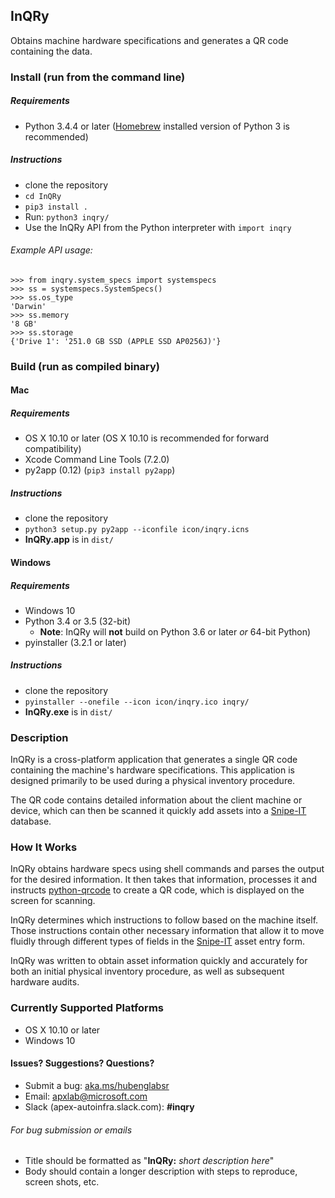 ## InQRy
Obtains machine hardware specifications and generates a QR code containing the data.

### Install (run from the command line)
 
##### Requirements
- Python 3.4.4 or later ([Homebrew](https://brew.sh/) installed version of Python 3 is recommended)

##### Instructions
- clone the repository
- `cd InQRy`
- `pip3 install .`
- Run: `python3 inqry/`
- Use the InQRy API from the Python interpreter with `import inqry`

###### Example API usage:
```
>>> from inqry.system_specs import systemspecs
>>> ss = systemspecs.SystemSpecs()
>>> ss.os_type
'Darwin'
>>> ss.memory
'8 GB'
>>> ss.storage
{'Drive 1': '251.0 GB SSD (APPLE SSD AP0256J)'}
```

### Build (run as compiled binary)
#### Mac
##### Requirements
- OS X 10.10 or later (OS X 10.10 is recommended for forward compatibility)
- Xcode Command Line Tools (7.2.0)
- py2app (0.12) (`pip3 install py2app`)

##### Instructions
- clone the repository
- `python3 setup.py py2app --iconfile icon/inqry.icns`
- **InQRy.app** is in `dist/`

#### Windows
##### Requirements
- Windows 10
- Python 3.4 or 3.5 (32-bit)
    - **Note**: InQRy will **not** build on Python 3.6 or later _or_ 64-bit Python)
- pyinstaller (3.2.1 or later)

##### Instructions
- clone the repository
- `pyinstaller --onefile --icon icon/inqry.ico inqry/`
- **InQRy.exe** is in `dist/`

### Description
InQRy is a cross-platform application that generates a single QR code containing the machine's hardware
specifications. This application is designed primarily to be used during a physical inventory procedure.

The QR code contains detailed information about the client machine or device,
which can then be scanned it quickly add assets into a [Snipe-IT](https://github.com/snipe/snipe-it) database.

### How It Works

InQRy obtains hardware specs using shell commands and parses the output for
the desired information. It then takes that information, processes it and
instructs [python-qrcode](https://github.com/lincolnloop/python-qrcode) to create a QR code, which is displayed
on the screen for scanning.

InQRy determines which instructions to follow based on the
machine itself. Those instructions contain other necessary information that
allow it to move fluidly through different types of fields in the [Snipe-IT](https://github.com/snipe/snipe-it) asset
entry form.

InQRy was written to obtain asset information quickly and accurately for both
an initial physical inventory procedure, as well as subsequent hardware audits.

### Currently Supported Platforms
- OS X 10.10 or later
- Windows 10

#### Issues? Suggestions? Questions?
- Submit a bug: [aka.ms/hubenglabsr](https://office.visualstudio.com/DefaultCollection/APEX/Lab-Support/_dashboards?activeDashboardId=88948f37-eb9b-4b40-a59a-b615aff02d4d)
- Email: [apxlab@microsoft.com](mailto:apxlab@microsoft.com)
- Slack (apex-autoinfra.slack.com): **#inqry**

###### For bug submission or emails
- Title should be formatted as "**InQRy:** _short description here_"
- Body should contain a longer description with steps to reproduce, screen shots, etc.

